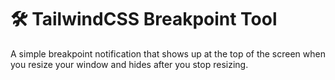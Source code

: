 # 🛠️ TailwindCSS Breakpoint Tool

A simple breakpoint notification that shows up at the top of the screen when you resize your window and hides after you stop resizing.